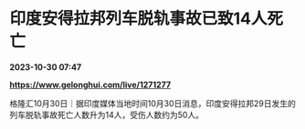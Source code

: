 # 印度安得拉邦列车脱轨事故已致14人死亡

**2023-10-30 07:47**

**https://www.gelonghui.com/live/1271277**

格隆汇10月30日｜据印度媒体当地时间10月30日消息，印度安得拉邦29日发生的列车脱轨事故死亡人数升为14人，受伤人数约为50人。